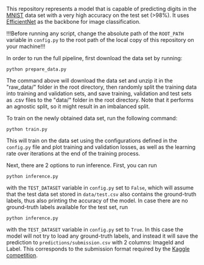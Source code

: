 This repository represents a model that is capable of predicting digits in the [MNIST](https://www.kaggle.com/competitions/digit-recognizer/data) data set with a very high accuracy on the test set (>98%). It uses [EfficientNet](https://arxiv.org/abs/1905.11946) as the backbone for image classification.

!!!Before running any script, change the absolute path of the ``ROOT_PATH`` variable in ``config.py`` to the root path of the local copy of this repository on your machine!!!

In order to run the full pipeline, first download the data set by running:

```
python prepare_data.py
```

The command above will download the data set and unzip it in the "raw_data/" folder in the root directory, then randomly split the training data into training and validation sets, and save training, validation and test sets as .csv files to the "data/" folder in the root directory. Note that it performs an agnostic split, so it might result in an imbalanced split.

To train on the newly obtained data set, run the following command:

```
python train.py
```

This will train on the data set using the configurations defined in the ``config.py`` file and plot training and validation losses, as well as the learning rate over iterations at the end of the training process.

Next, there are 2 options to run inference. First, you can run 

```
python inference.py
```

with the ``TEST_DATASET`` variable in ``config.py`` set to ``False``, which will assume that the test data set stored in ``data/test.csv`` also contains the ground-truth labels, thus also printing the accuracy of the model. In case there are no ground-truth labels available for the test set, run 

```
python inference.py
```

with the ``TEST_DATASET`` variable in ``config.py`` set to ``True``. In this case the model will not try to load any ground-truth labels, and instead it will save the prediction to ``predictions/submission.csv`` with 2 columns: ImageId and Label. This corresponds to the submission format required by the [Kaggle competition](https://www.kaggle.com/competitions/digit-recognizer/overview).
